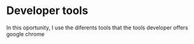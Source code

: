 # Developer tools
In this oportunity, I use the diferents tools that the tools developer offers google chrome
